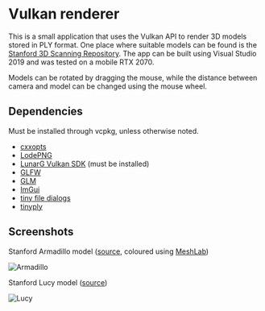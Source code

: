 # Vulkan renderer

This is a small application that uses the Vulkan API to render 3D models stored in PLY format. One place where suitable models can be found is the [Stanford 3D Scanning Repository](https://graphics.stanford.edu/data/3Dscanrep/). The app can be built using Visual Studio 2019 and was tested on a mobile RTX 2070.

Models can be rotated by dragging the mouse, while the distance between camera and model can be changed using the mouse wheel.

## Dependencies

Must be installed through vcpkg, unless otherwise noted.

* [cxxopts](https://github.com/jarro2783/cxxopts/)
* [LodePNG](http://lodev.org/lodepng/)
* [LunarG Vulkan SDK](https://vulkan.lunarg.com/) (must be installed)
* [GLFW](http://www.glfw.org/)
* [GLM](http://glm.g-truc.net/)
* [ImGui](https://github.com/ocornut/imgui/)
* [tiny file dialogs](https://sourceforge.net/projects/tinyfiledialogs/)
* [tinyply](https://github.com/ddiakopoulos/tinyply/)

## Screenshots

Stanford Armadillo model ([source](https://graphics.stanford.edu/data/3Dscanrep/), coloured using [MeshLab](http://www.meshlab.net/))

![Armadillo](Screenshots/armadillo.png)

Stanford Lucy model ([source](https://graphics.stanford.edu/data/3Dscanrep/))

![Lucy](Screenshots/lucy.png)
